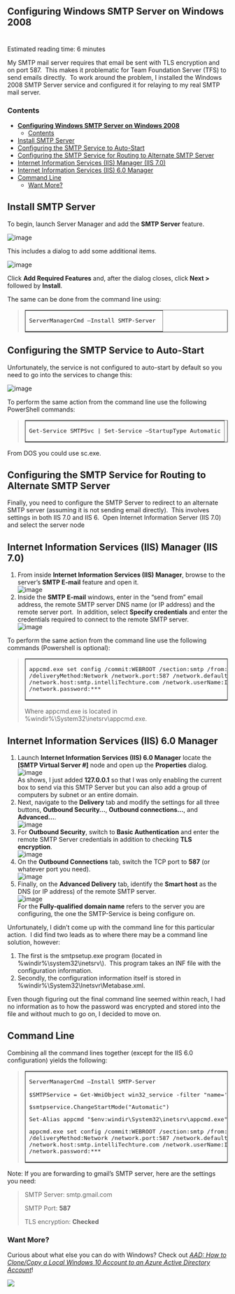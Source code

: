 

## **Configuring Windows SMTP Server on Windows 2008**
#
Estimated reading time: 6 minutes

My SMTP mail server requires that email be sent with TLS encryption and on port 587.  This makes it problematic for Team Foundation Server (TFS) to send emails directly.  To work around the problem, I installed the Windows 2008 SMTP Server service and configured it for relaying to my real SMTP mail server. 

### Contents

- [**Configuring Windows SMTP Server on Windows 2008**](#configuring-windows-smtp-server-on-windows-2008)
  - [Contents](#contents)
- [Install SMTP Server](#install-smtp-server)
- [Configuring the SMTP Service to Auto-Start](#configuring-the-smtp-service-to-auto-start)
- [Configuring the SMTP Service for Routing to Alternate SMTP Server](#configuring-the-smtp-service-for-routing-to-alternate-smtp-server)
- [Internet Information Services (IIS) Manager (IIS 7.0)](#internet-information-services-iis-manager-iis-70)
- [Internet Information Services (IIS) 6.0 Manager](#internet-information-services-iis-60-manager)
- [Command Line](#command-line)
  - [Want More?](#want-more)

## Install SMTP Server

To begin, launch Server Manager and add the **SMTP Server** feature.

![image](https://intellitect.com/wp-content/uploads/2010/10/image.png "Configuring Windows SMTP Server on Windows 2008 for Relay")

This includes a dialog to add some additional items.

![image](https://intellitect.com/wp-content/uploads/2010/10/image1.png "Configuring Windows SMTP Server on Windows 2008 for Relay")

Click **Add Required Features** and, after the dialog closes, click **Next >** followed by **Install**.

The same can be done from the command line using:

> <table border="1"><tbody><tr><td><pre>ServerManagerCmd –Install SMTP-Server 
> </pre></td></tr></tbody></table>

## Configuring the SMTP Service to Auto-Start

Unfortunately, the service is not configured to auto-start by default so you need to go into the services to change this:

![image](https://intellitect.com/wp-content/uploads/2010/10/image2.png "Configuring Windows SMTP Server on Windows 2008 for Relay")

To perform the same action from the command line use the following PowerShell commands:

> <table border="1"><tbody><tr><td><pre>Get-Service SMTPSvc | Set-Service –StartupType Automatic</pre></td></tr></tbody></table>

From DOS you could use sc.exe.

## Configuring the SMTP Service for Routing to Alternate SMTP Server

Finally, you need to configure the SMTP Server to redirect to an alternate SMTP server (assuming it is not sending email directly).  This involves settings in both IIS 7.0 and IIS 6.  Open Internet Information Server (IIS 7.0) and select the server node

## Internet Information Services (IIS) Manager (IIS 7.0)

1. From inside **Internet Information Services (IIS) Manager**, browse to the server’s **SMTP E-mail** feature and open it.  
    ![image](https://intellitect.com/wp-content/uploads/2010/10/image3.png "Configuring Windows SMTP Server on Windows 2008 for Relay")
2. Inside the **SMTP E-mail** windows, enter in the “send from” email address, the remote SMTP server DNS name (or IP address) and the remote server port.  In addition, select **Specify credentials** and enter the credentials required to connect to the remote SMTP server.  
    ![image](https://intellitect.com/wp-content/uploads/2010/10/image5.png "Configuring Windows SMTP Server on Windows 2008 for Relay")

To perform the same action from the command line use the following commands (Powershell is optional):

> <table border="1"><tbody><tr><td><pre>appcmd.exe set config /commit:WEBROOT /section:smtp /from:Inigo.S.Montoya@IntelliTechture.com <br>/deliveryMethod:Network /network.port:587 /network.defaultCredentials:False <br>/network.host:smtp.intelliTechture.com /network.userName:Inigo.S.Montoya@intelliTechture.com <br>/network.password:***</pre></td></tr></tbody></table>
> 
> Where appcmd.exe is located in %windir%\\System32\\inetsrv\\appcmd.exe.

## Internet Information Services (IIS) 6.0 Manager

1. Launch **Internet Information Services (IIS) 6.0 Manager** locate the **[SMTP Virtual Server #]** node and open up the **Properties** dialog.  
    ![image](https://intellitect.com/wp-content/uploads/2010/10/image8.png "Configuring Windows SMTP Server on Windows 2008 for Relay")  
    As shows, I just added **127.0.0.1** so that I was only enabling the current box to send via this SMTP Server but you can also add a group of computers by subnet or an entire domain.
2. Next, navigate to the **Delivery** tab and modify the settings for all three buttons, **Outbound Security…**, **Outbound connections…**, and **Advanced…**.  
    ![image](https://intellitect.com/wp-content/uploads/2010/10/image9.png "Configuring Windows SMTP Server on Windows 2008 for Relay")
3. For **Outbound Security**, switch to **Basic Authentication** and enter the remote SMTP Server credentials in addition to checking **TLS encryption**.  
    ![image](https://intellitect.com/wp-content/uploads/2010/10/image10.png "Configuring Windows SMTP Server on Windows 2008 for Relay")
4. On the **Outbound Connections** tab, switch the TCP port to **587** (or whatever port you need).  
    ![image](https://intellitect.com/wp-content/uploads/2010/10/image11.png "Configuring Windows SMTP Server on Windows 2008 for Relay")
5. Finally, on the **Advanced Delivery** tab, identify the **Smart host** as the DNS (or IP address) of the remote SMTP server.  
    ![image](https://intellitect.com/wp-content/uploads/2010/10/image12.png "Configuring Windows SMTP Server on Windows 2008 for Relay")  
    For the **Fully-qualified domain name** refers to the server you are configuring, the one the SMTP-Service is being configure on.

Unfortunately, I didn’t come up with the command line for this particular action.  I did find two leads as to where there may be a command line solution, however:

1. The first is the smtpsetup.exe program (located in %windir%\\system32\\inetsrv\\).  This program takes an INF file with the configuration information. 
2. Secondly, the configuration information itself is stored in %windir%\\System32\\Inetsvr\\Metabase.xml. 

Even though figuring out the final command line seemed within reach, I had no information as to how the password was encrypted and stored into the file and without much to go on, I decided to move on.

## Command Line

Combining all the command lines together (except for the IIS 6.0 configuration) yields the following:

> <table border="1"><tbody><tr><td><pre>ServerManagerCmd –Install SMTP-Server
> <div></div>
> $SMTPService = Get-WmiObject win32_service -filter "name='SMTPSvc'"</pre><pre>$smtpservice.ChangeStartMode("Automatic")</pre><pre>Set-Alias appcmd "$env:windir\System32\inetsrv\appcmd.exe"</pre><pre>appcmd.exe set config /commit:WEBROOT /section:smtp /from:Inigo.S.Montoya@IntelliTechture.com <br>/deliveryMethod:Network /network.port:587 /network.defaultCredentials:False <br>/network.host:smtp.intelliTechture.com /network.userName:Inigo.S.Montoya@intelliTechture.com <br>/network.password:***</pre></td></tr></tbody></table>

Note: If you are forwarding to gmail’s SMTP server, here are the settings you need:

> SMTP Server: smtp.gmail.com
> 
> SMTP Port: **587**
> 
> TLS encryption: **Checked**

### Want More?

Curious about what else you can do with Windows? Check out _[AAD: How to Clone/Copy a Local Windows 10 Account to an Azure Active Directory Account](https://intellitect.com/clone-aad-windows-10/)_!

![](https://intellitect.com/wp-content/uploads/2021/04/blog-job-ad-2-1024x129.png)
